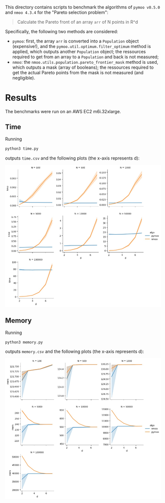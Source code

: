 This directory contains scripts to benchmark the algorithms of `pymoo v0.5.0`
and `nmoo 4.3.4` for the "Pareto selection problem":

> Calculate the Pareto front of an array `arr` of N points in R^d

Specifically, the following two methods are considered:
* `pymoo`: first, the array `arr` is converted into a `Population` object
  (expensive!), and the `pymoo.util.optimum.filter_optimum` method is applied,
  which outputs another `Population` object; the ressources required to get
  from an array to a `Population` and back is not measured;
* `nmoo`: the `nmoo.utils.population.pareto_frontier_mask` method is used,
  which outputs a mask (array of booleans); the ressources required to get the
  actual Pareto points from the mask is not measured (and negligible).

# Results

The benchmarks were run on an AWS EC2 m6i.32xlarge.

## Time

Running
```sh
python3 time.py
```
outputs `time.csv` and the following plots (the x-axis represents d):

![Time plots](time.jpg)

## Memory

Running
```sh
python3 memory.py
```
outputs `memory.csv` and the following plots (the x-axis represents d):

![Memory usage plots](memory.jpg)
